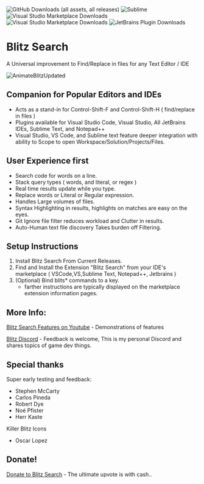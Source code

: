 ![GitHub Downloads (all assets, all releases)](https://img.shields.io/github/downloads/natestah/blitzsearch/total?label=Installs)
![Sublime](https://img.shields.io/packagecontrol/dt/BlitzSearch?label=Sublime%20Text)
![Visual Studio Marketplace Downloads](https://img.shields.io/visual-studio-marketplace/d/NathanSilvers.BlitzSearch?label=VS%20Code)
![Visual Studio Marketplace Downloads](https://img.shields.io/visual-studio-marketplace/d/NathanSilvers.BlitzSearchVS?label=Visual%20Studio)
![JetBrains Plugin Downloads](https://img.shields.io/jetbrains/plugin/d/24564-blitzsearch?label=Jetbrains%20)


# Blitz Search 

A Universal improvement to Find/Replace in files for any Text Editor / IDE

![AnimateBlitzUpdated](https://github.com/user-attachments/assets/b51d0d60-7ee1-4527-bd01-b03e52c929da)

## Companion for Popular Editors and IDEs
* Acts as a stand-in for Control-Shift-F  and Control-Shift-H ( find/replace in files )
* Plugins available for Visual Studio Code, Visual Studio, All JetBrains IDEs, Sublime Text, and Notepad++
* Visual Studio, VS Code, and Sublime text feature deeper integration with ability to Scope to open Workspace/Solution/Projects/Files.

 ## User Experience first
* Search code for words on a line.
* Stack query types ( words, and literal, or regex )
* Real time results update while you type.
* Replace words or Literal or Regular expression.
* Handles Large volumes of files. 
* Syntax Highlighting in results,  highlights on matches are easy on the eyes.
* Git Ignore file filter reduces workload and Clutter in results.
* Auto-Human text file discovery Takes burden off Filtering.
 
## Setup Instructions

1) Install Blitz Search From Current Releases. 
2) Find and Install the Extension "Blitz Search" from your IDE's marketplace ( VSCode,VS,Sublime Text, Notepad++, Jetbrains ) 
3) (Optional) Bind blits* commands to a key. 
    * farther instructions are typically displayed on the marketplace extension information pages.

## More Info:

[Blitz Search Features on Youtube](https://youtube.com/playlist?list=PLDB5sR-xyaUYymdLPoywoApQ1ZlLl157d&si=6hpIiOI5kr7kPH8k) - Demonstrations of features

[Blitz Discord](https://discord.com/invite/UYPwQY9ngm) - Feedback is welcome, This is my personal Discord and shares topics of game dev things.

## Special thanks

Super early testing and feedback:
* Stephen McCarty
* Carlos Pineda
* Robert Dye
* Noé Pfister
* Herr Kaste

Killer Blitz Icons
* Oscar Lopez


## Donate!

[Donate to Blitz Search](https://pay.natestah.com) - The ultimate upvote is with cash..   

